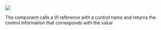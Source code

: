 ﻿![](https://lh6.googleusercontent.com/lg27QQV__9_ho4AWpX_QWbfX3rVKxEaV08Hh6-KwtxTcWwpY2fB6X-a_tKhljj_osBoxE6d6ugf7RzrrIRCkMwjiNur_Nbu32l0DQk9V0rMHiGbUfdppPVY5HKkOAPDKZ9dru578)

The component calls a VI reference with a control name and returns the control information that corresponds with the value
